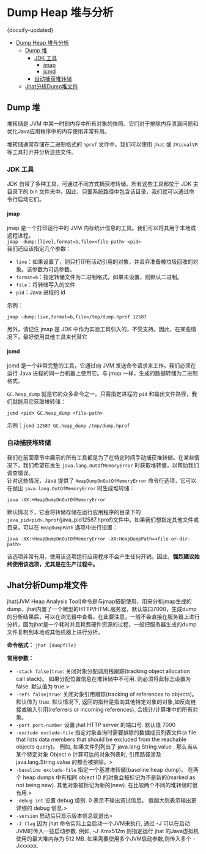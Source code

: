 # Dump Heap 堆与分析
{docsify-updated}
- [Dump Heap 堆与分析](#dump-heap-堆与分析)
	- [Dump 堆](#dump-堆)
		- [JDK 工具](#jdk-工具)
			- [jmap](#jmap)
			- [jcmd](#jcmd)
		- [自动捕获堆转储](#自动捕获堆转储)
	- [Jhat分析Dump堆文件](#jhat分析dump堆文件)


## Dump 堆
堆转储是 JVM 中某一时刻内存中所有对象的快照。它们对于排除内存泄漏问题和优化Java应用程序中的内存使用非常有用。

堆转储通常存储在二进制格式的 `hprof` 文件中。我们可以使用 `jhat` 或 `JVisualVM` 等工具打开并分析这些文件。

### JDK 工具
JDK 自带了多种工具，可通过不同方式捕获堆转储。所有这些工具都位于 JDK 主目录下的 bin 文件夹中。因此，只要系统路径中包含该目录，我们就可以通过命令行启动它们。

#### jmap
jmap 是一个打印运行中的 JVM 内存统计信息的工具。我们可以将其用于本地或远程进程。  
`jmap -dump:[live],format=b,file=<file-path> <pid>`  
我们还应该指定几个参数：
+ `live`：如果设置了，则只打印有活动引用的对象，并丢弃准备被垃圾回收的对象。该参数为可选参数。
+ `format=b`：指定转储文件为二进制格式。如果未设置，则默认二进制。
+ `file`：将转储写入的文件
+ `pid`：Java 进程的 id

示例：
```
jmap -dump:live,format=b,file=/tmp/dump.hprof 12587

```
另外，请记住 jmap 是 JDK 中作为实验工具引入的，不受支持。因此，在某些情况下，最好使用其他工具来代替它

#### jcmd
jcmd 是一个非常完整的工具，它通过向 JVM 发送命令请求来工作。我们必须在运行 Java 进程的同一台机器上使用它。与 jmap 一样，生成的数据转储为二进制格式。

`GC.heap_dump` 就是它的众多命令之一。只需指定进程的 `pid` 和输出文件路径，我们就能用它获取堆转储：
```
jcmd <pid> GC.heap_dump <file-path>
```
示例：`jcmd 12587 GC.heap_dump /tmp/dump.hprof`

### 自动捕获堆转储
我们在前面章节中展示的所有工具都是为了在特定时间手动捕获堆转储。在某些情况下，我们希望在发生 `java.lang.OutOfMemoryError` 时获取堆转储，以帮助我们调查错误。  
针对这些情况，Java 提供了 `HeapDumpOnOutOfMemoryError` 命令行选项，它可以在抛出 `java.lang.OutOfMemoryError` 时生成堆转储：
```
java -XX:+HeapDumpOnOutOfMemoryError
```

默认情况下，它会将转储存储在运行应用程序的目录下的 `java_pid<pid>.hprof`(java_pid12587.hprof)文件中。如果我们想指定其他文件或目录，可以在 `HeapDumpPath` 选项中进行设置：
```
java -XX:+HeapDumpOnOutOfMemoryError -XX:HeapDumpPath=<file-or-dir-path>
```
该选项非常有用，使用该选项运行应用程序不会产生任何开销。因此，**强烈建议始终使用该选项，尤其是在生产过程中。**


## Jhat分析Dump堆文件
jhat(JVM Heap Analysis Tool)命令是与jmap搭配使用，用来分析jmap生成的dump，jhat内置了一个微型的HTTP/HTML服务器，默认端口7000，生成dump的分析结果后，可以在浏览器中查看。在此要注意，一般不会直接在服务器上进行分析，因为jhat是一个耗时并且耗费硬件资源的过程，一般把服务器生成的dump文件复制到本地或其他机器上进行分析。

**命令格式：**
`jhat [dumpfile]`

**常用参数：**
+ `-stack false|true`: 关闭对象分配调用栈跟踪(tracking object allocation call stack)。 如果分配位置信息在堆转储中不可用. 则必须将此标志设置为 false. 默认值为 true.>
+ `-refs false|true`: 关闭对象引用跟踪(tracking of references to objects)。 默认值为 true. 默认情况下, 返回的指针是指向其他特定对象的对象,如反向链接或输入引用(referrers or incoming references), 会统计/计算堆中的所有对象。
+ `-port port-number` 设置 jhat HTTP server 的端口号. 默认值 7000
+ `-exclude exclude-file` 指定对象查询时需要排除的数据成员列表文件(a file that lists data members that should be excluded from the reachable objects query)。 例如, 如果文件列列出了 java.lang.String.value , 那么当从某个特定对象 Object o 计算可达的对象列表时, 引用路径涉及 java.lang.String.value 的都会被排除。>
+ `-baseline exclude-file` 指定一个基准堆转储(baseline heap dump)。 在两个 heap dumps 中有相同 object ID 的对象会被标记为不是新的(marked as not being new). 其他对象被标记为新的(new). 在比较两个不同的堆转储时很有用.>
+ `-debug int` 设置 debug 级别. 0 表示不输出调试信息。 值越大则表示输出更详细的 debug 信息.>
+ `-version` 启动后只显示版本信息就退出>
+ `-J flag` 因为 jhat 命令实际上会启动一个JVM来执行, 通过 -J 可以在启动JVM时传入一些启动参数. 例如, -J-Xmx512m 则指定运行 jhat 的Java虚拟机使用的最大堆内存为 512 MB. 如果需要使用多个JVM启动参数,则传入多个 -Jxxxxxx.

